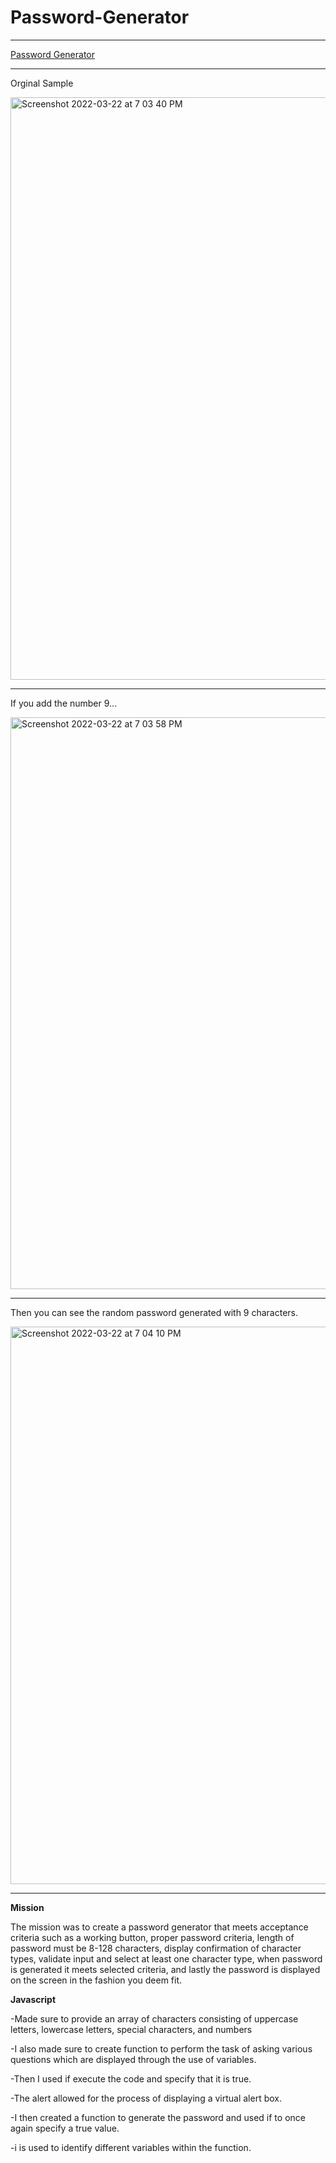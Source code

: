 # Password-Generator  

**************************************
[Password Generator](https://bsmith675.github.io/Password-Generator/)
**************************************
Orginal Sample

<img width="932" alt="Screenshot 2022-03-22 at 7 03 40 PM" src="https://user-images.githubusercontent.com/98413163/159590704-78421a46-ce8d-47b8-8d75-1ecf9a8af6f4.png">

**************************************
If you add the number 9...

<img width="915" alt="Screenshot 2022-03-22 at 7 03 58 PM" src="https://user-images.githubusercontent.com/98413163/159590883-5af0784c-ffb8-4ca3-8c29-3c06cbbcc3c4.png">

**************************************
Then you can see the random password generated with 9 characters.

<img width="892" alt="Screenshot 2022-03-22 at 7 04 10 PM" src="https://user-images.githubusercontent.com/98413163/159590943-4ec78974-5d20-45fa-acaa-107344380889.png">

**************************************

**Mission**

The mission was to create a password generator that meets acceptance criteria such as a working button, proper password criteria, length of password must be 8-128 characters, display confirmation of character types, validate input and select at least one character type, when password is generated it meets selected criteria, and lastly the password is displayed on the screen in the fashion you deem fit. 

**Javascript**

-Made sure to provide an array of characters consisting of uppercase letters, lowercase letters, special characters, and numbers

-I also made sure to create function to perform the task of asking various questions which are displayed through the use of variables.

-Then I used if execute the code and specify that it is true.

-The alert allowed for the process of displaying a virtual alert box. 

-I then created a function to generate the password and used if to once again specify a true value. 

-i is used to identify different variables within the function.


